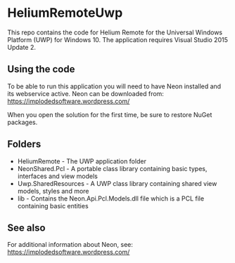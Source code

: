 # HeliumRemoteUwp

This repo contains the code for Helium Remote for the Universal Windows Platform (UWP) for Windows 10. The application requires Visual Studio 2015 Update 2.

## Using the code

To be able to run this application you will need to have Neon installed and its webservice active.
Neon can be downloaded from: https://implodedsoftware.wordpress.com/

When you open the solution for the first time, be sure to restore NuGet packages.

## Folders

* HeliumRemote - The UWP application folder
* NeonShared.Pcl - A portable class library containing basic types, interfaces and view models
* Uwp.SharedResources - A UWP class library containing shared view models, styles and more
* lib - Contains the Neon.Api.Pcl.Models.dll file which is a PCL file containing basic entities

## See also

For additional information about Neon, see: https://implodedsoftware.wordpress.com/
